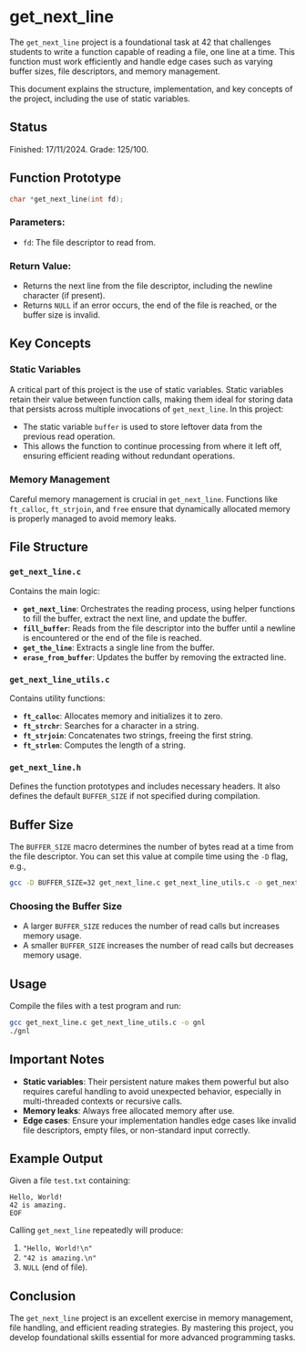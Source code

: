 # get_next_line

The `get_next_line` project is a foundational task at 42 that challenges students to write a function capable of reading a file, one line at a time. This function must work efficiently and handle edge cases such as varying buffer sizes, file descriptors, and memory management.

This document explains the structure, implementation, and key concepts of the project, including the use of static variables.

## Status

Finished: 17/11/2024. Grade: 125/100.

## Function Prototype
```c
char *get_next_line(int fd);
```
### Parameters:
- `fd`: The file descriptor to read from.

### Return Value:
- Returns the next line from the file descriptor, including the newline character (if present).
- Returns `NULL` if an error occurs, the end of the file is reached, or the buffer size is invalid.

## Key Concepts

### Static Variables
A critical part of this project is the use of static variables. Static variables retain their value between function calls, making them ideal for storing data that persists across multiple invocations of `get_next_line`. In this project:

- The static variable `buffer` is used to store leftover data from the previous read operation.
- This allows the function to continue processing from where it left off, ensuring efficient reading without redundant operations.

### Memory Management
Careful memory management is crucial in `get_next_line`. Functions like `ft_calloc`, `ft_strjoin`, and `free` ensure that dynamically allocated memory is properly managed to avoid memory leaks.

## File Structure

### `get_next_line.c`
Contains the main logic:
- **`get_next_line`**: Orchestrates the reading process, using helper functions to fill the buffer, extract the next line, and update the buffer.
- **`fill_buffer`**: Reads from the file descriptor into the buffer until a newline is encountered or the end of the file is reached.
- **`get_the_line`**: Extracts a single line from the buffer.
- **`erase_from_buffer`**: Updates the buffer by removing the extracted line.

### `get_next_line_utils.c`
Contains utility functions:
- **`ft_calloc`**: Allocates memory and initializes it to zero.
- **`ft_strchr`**: Searches for a character in a string.
- **`ft_strjoin`**: Concatenates two strings, freeing the first string.
- **`ft_strlen`**: Computes the length of a string.

### `get_next_line.h`
Defines the function prototypes and includes necessary headers. It also defines the default `BUFFER_SIZE` if not specified during compilation.

## Buffer Size
The `BUFFER_SIZE` macro determines the number of bytes read at a time from the file descriptor. You can set this value at compile time using the `-D` flag, e.g.,

```bash
gcc -D BUFFER_SIZE=32 get_next_line.c get_next_line_utils.c -o get_next_line
```

### Choosing the Buffer Size
- A larger `BUFFER_SIZE` reduces the number of read calls but increases memory usage.
- A smaller `BUFFER_SIZE` increases the number of read calls but decreases memory usage.

## Usage
Compile the files with a test program and run:

```bash
gcc get_next_line.c get_next_line_utils.c -o gnl
./gnl
```

## Important Notes
- **Static variables**: Their persistent nature makes them powerful but also requires careful handling to avoid unexpected behavior, especially in multi-threaded contexts or recursive calls.
- **Memory leaks**: Always free allocated memory after use.
- **Edge cases**: Ensure your implementation handles edge cases like invalid file descriptors, empty files, or non-standard input correctly.

## Example Output
Given a file `test.txt` containing:
```
Hello, World!
42 is amazing.
EOF
```
Calling `get_next_line` repeatedly will produce:
1. `"Hello, World!\n"`
2. `"42 is amazing.\n"`
3. `NULL` (end of file).

## Conclusion
The `get_next_line` project is an excellent exercise in memory management, file handling, and efficient reading strategies. By mastering this project, you develop foundational skills essential for more advanced programming tasks.
